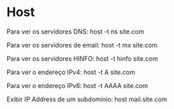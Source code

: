 # Host

Para ver os servidores DNS:
host -t ns site.com

Para ver os servidores de email:
host -t mx site.com

Para ver os servidores HINFO:
host -t hinfo site.com

Para ver o endereço IPv4:
host -t A site.com

Para ver o endereço IPv6:
host -t AAAA site.com

Exibir IP Address de um subdomínio:
host mail.site.com

